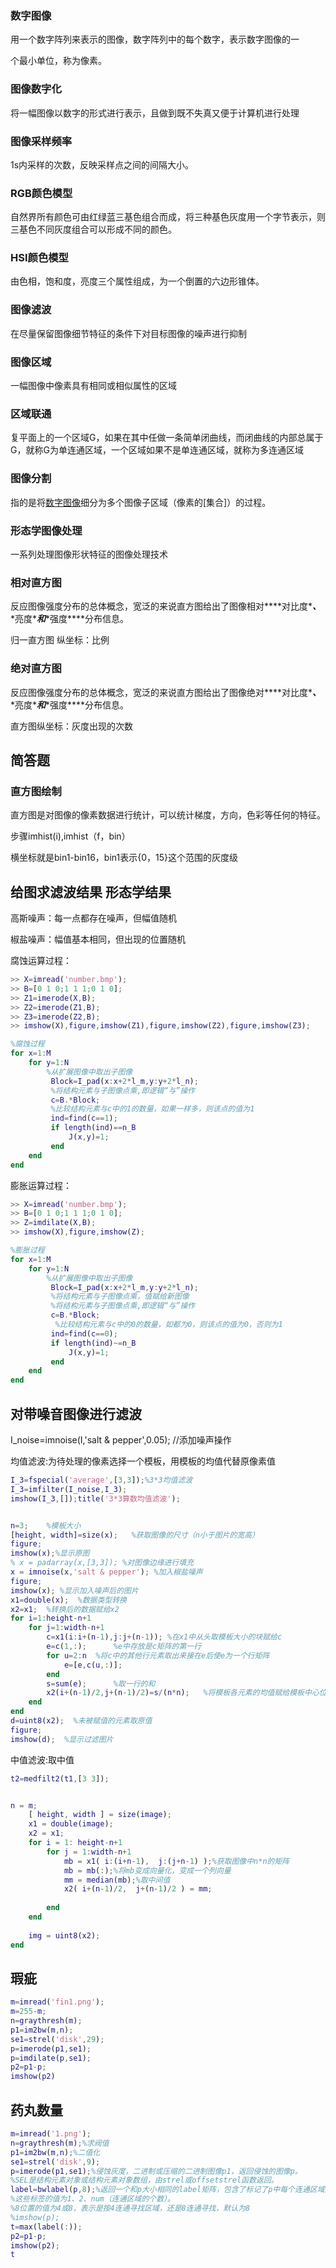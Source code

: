 ### 数字图像

用一个数字阵列来表示的图像，数字阵列中的每个数字，表示数字图像的一

个最小单位，称为像素。

### 图像数字化

将一幅图像以数字的形式进行表示，且做到既不失真又便于计算机进行处理

### 图像采样频率

1s内采样的次数，反映采样点之间的间隔大小。

### RGB颜色模型

自然界所有颜色可由红绿蓝三基色组合而成，将三种基色灰度用一个字节表示，则三基色不同灰度组合可以形成不同的颜色。

### HSI颜色模型

由色相，饱和度，亮度三个属性组成，为一个倒置的六边形锥体。

### 图像滤波

在尽量保留图像细节特征的条件下对目标图像的噪声进行抑制

### 图像区域

一幅图像中像素具有相同或相似属性的区域

### 区域联通

复平面上的一个区域G，如果在其中任做一条简单闭曲线，而闭曲线的内部总属于G，就称G为单连通区域，一个区域如果不是单连通区域，就称为多连通区域

### 图像分割

指的是将[数字图像](https://zh.wikipedia.org/wiki/数字图像)细分为多个图像子区域（像素的[集合]）的过程。

### 形态学图像处理

一系列处理图像形状特征的图像处理技术

### 相对直方图

反应图像强度分布的总体概念，宽泛的来说直方图给出了图像相对***\*对比度\****、***\*亮度\****和***\*强度\****分布信息。

归一直方图 纵坐标：比例

### 绝对直方图

反应图像强度分布的总体概念，宽泛的来说直方图给出了图像绝对***\*对比度\****、***\*亮度\****和***\*强度\****分布信息。

直方图纵坐标：灰度出现的次数

## 简答题

### 直方图绘制

直方图是对图像的像素数据进行统计，可以统计梯度，方向，色彩等任何的特征。

步骤imhist(i),imhist（f，bin）

横坐标就是bin1-bin16，bin1表示{0，15}这个范围的灰度级

## 给图求滤波结果 形态学结果

高斯噪声：每一点都存在噪声，但幅值随机

椒盐噪声：幅值基本相同，但出现的位置随机

腐蚀运算过程：

```matlab
>> X=imread('number.bmp');
>> B=[0 1 0;1 1 1;0 1 0];
>> Z1=imerode(X,B);
>> Z2=imerode(Z1,B);
>> Z3=imerode(Z2,B);
>> imshow(X),figure,imshow(Z1),figure,imshow(Z2),figure,imshow(Z3);

%腐蚀过程
for x=1:M
    for y=1:N
        %从扩展图像中取出子图像
         Block=I_pad(x:x+2*l_m,y:y+2*l_n);
         %将结构元素与子图像点乘,即逻辑“与”操作
         c=B.*Block;
         %比较结构元素与c中的1的数量，如果一样多，则该点的值为1
         ind=find(c==1);
         if length(ind)==n_B
             J(x,y)=1;
         end
    end
end
```



膨胀运算过程：

```matlab
>> X=imread('number.bmp');
>> B=[0 1 0;1 1 1;0 1 0];
>> Z=imdilate(X,B);
>> imshow(X),figure,imshow(Z);

%膨胀过程
for x=1:M
    for y=1:N
        %从扩展图像中取出子图像
         Block=I_pad(x:x+2*l_m,y:y+2*l_n);
         %将结构元素与子图像点乘，值赋给新图像
         %将结构元素与子图像点乘,即逻辑“与”操作
         c=B.*Block;
          %比较结构元素与c中的0的数量，如都为0，则该点的值为0，否则为1
         ind=find(c==0);
         if length(ind)~=n_B
             J(x,y)=1;
         end
    end
end
```





## 对带噪音图像进行滤波

I_noise=imnoise(I,'salt & pepper',0.05); //添加噪声操作

均值滤波:为待处理的像素选择一个模板，用模板的均值代替原像素值

```matlab
I_3=fspecial('average',[3,3]);%3*3均值滤波
I_3=imfilter(I_noise,I_3);
imshow(I_3,[]);title('3*3算数均值滤波');


n=3;    %模板大小
[height, width]=size(x);   %获取图像的尺寸（n小于图片的宽高）
figure;
imshow(x);%显示原图
% x = padarray(x,[3,3]); %对图像边缘进行填充
x = imnoise(x,'salt & pepper'); %加入椒盐噪声
figure;
imshow(x); %显示加入噪声后的图片
x1=double(x);  %数据类型转换
x2=x1;  %转换后的数据赋给x2
for i=1:height-n+1  
    for j=1:width-n+1  
        c=x1(i:i+(n-1),j:j+(n-1)); %在x1中从头取模板大小的块赋给c  
        e=c(1,:);      %e中存放是c矩阵的第一行  
        for u=2:n  %将c中的其他行元素取出来接在e后使e为一个行矩阵 
            e=[e,c(u,:)];          
        end  
        s=sum(e);      %取一行的和  
        x2(i+(n-1)/2,j+(n-1)/2)=s/(n*n);   %将模板各元素的均值赋给模板中心位置的元素  
    end  
end    
d=uint8(x2);  %未被赋值的元素取原值 
figure;
imshow(d);  %显示过滤图片
```

中值滤波:取中值

```matlab
t2=medfilt2(t1,[3 3]);


n = m;
    [ height, width ] = size(image);
    x1 = double(image);
    x2 = x1;
    for i = 1: height-n+1
        for j = 1:width-n+1
            mb = x1( i:(i+n-1),  j:(j+n-1) );%获取图像中n*n的矩阵
            mb = mb(:);%将mb变成向量化，变成一个列向量
            mm = median(mb);%取中间值
            x2( i+(n-1)/2,  j+(n-1)/2 ) = mm;
 
        end
    end
 
    img = uint8(x2);
end
```





## 瑕疵

```matlab
m=imread('fin1.png');
m=255-m;
n=graythresh(m);
p1=im2bw(m,n);
se1=strel('disk',29);
p=imerode(p1,se1);
p=imdilate(p,se1);
p2=p1-p;
imshow(p2)
```



## 药丸数量

```matlab
m=imread('1.png');
n=graythresh(m);%求阀值
p1=im2bw(m,n);%二值化
se1=strel('disk',9);
p=imerode(p1,se1);%侵蚀灰度，二进制或压缩的二进制图像p1，返回侵蚀的图像p。
%SEL是结构元素对象或结构元素对象数组，由strel或offsetstrel函数返回。
label=bwlabel(p,8);%返回一个和p大小相同的label矩阵，包含了标记了p中每个连通区域的类别标签，
%这些标签的值为1、2、num（连通区域的个数）。
%8位置的值为4或8，表示是按4连通寻找区域，还是8连通寻找，默认为8
%imshow(p);
t=max(label(:));
p2=p1-p;
imshow(p2);
t
```



